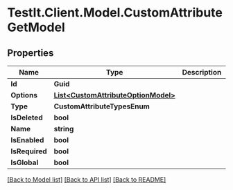 # TestIt.Client.Model.CustomAttributeGetModel

## Properties

Name | Type | Description | Notes
------------ | ------------- | ------------- | -------------
**Id** | **Guid** |  | [optional] 
**Options** | [**List&lt;CustomAttributeOptionModel&gt;**](CustomAttributeOptionModel.md) |  | [optional] 
**Type** | **CustomAttributeTypesEnum** |  | [optional] 
**IsDeleted** | **bool** |  | [optional] 
**Name** | **string** |  | [optional] 
**IsEnabled** | **bool** |  | [optional] 
**IsRequired** | **bool** |  | [optional] 
**IsGlobal** | **bool** |  | [optional] 

[[Back to Model list]](../README.md#documentation-for-models) [[Back to API list]](../README.md#documentation-for-api-endpoints) [[Back to README]](../README.md)

